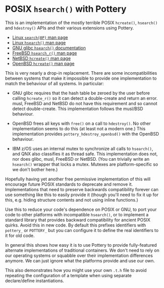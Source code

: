 # POSIX `hsearch()` with Pottery

This is an implementation of the mostly terrible POSIX `hcreate()`, `hsearch()` and `hdestroy()` APIs and their various extensions using Pottery.

- [Linux `search(0P)` man page](https://man7.org/linux/man-pages/man0/search.h.0p.html)
- [Linux `hsearch()` man page](https://linux.die.net/man/3/hsearch)
- [GNU glibc `hsearch()` documentation](https://www.gnu.org/software/libc/manual/html_node/Hash-Search-Function.html)
- [FreeBSD `hsearch_r()` man page](https://www.unix.com/man-page/freebsd/3/hsearch_r/)
- [NetBSD `hcreate()` man page](https://man.netbsd.org/hcreate.3)
- [OpenBSD `hcreate()` man page](https://man.openbsd.org/hcreate.3)

This is very nearly a drop-in replacement. There are some incompatibilities between systems that make it impossible to provide one implementation to match the behaviour of all systems. In particular:

- GNU glibc requires that the hash table be zeroed by the user before calling `hcreate_r()` so it can detect a double-create and return an error. musl, FreeBSD and NetBSD do not have this requirement and so cannot detect double-create. This implementation follows the musl/BSD behaviour.

- OpenBSD frees all keys with `free()` on a call to `hdestroy()`. No other implementation seems to do this (at least not a modern one.) This implementation provides `pottery_hdestroy_openbsd()` with the OpenBSD behaviour.

- IBM z/OS uses an internal mutex to synchronize all calls to `hsearch()`, and QNX also classifies it as thread safe. This implementation does not, nor does glibc, musl, FreeBSD or NetBSD. (You can trivially write an `hsearch()` wrapper that locks a mutex. Mutexes are platform-specific so we don't bother here.)

Hopefully having yet another free permissive implementation of this will encourage future POSIX standards to deprecate and remove it. Implementations that need to preserve backwards compatibility forever can use something like this to easily provide it (though you'll need to fix it up for this, e.g. hiding structure contents and not using inline functions.)

Use this to reduce your code's dependence on POSIX or GNU, to port your code to other platforms with incompatible `hsearch()`, or to implement a standard library that provides backward compatibility for ancient POSIX quirks. Avoid this in new code. By default this prefixes identifiers with `pottery_` or `POTTERY_` but you can configure it to define the real identifiers to it for old code.

In general this shows how easy it is to use Pottery to provide fully-featured alternate implementations of traditional containers. We don't need to rely on our operating systems or squabble over their implementation differences anymore. We can just ignore what the platforms provide and use our own.

This also demonstrates how you might use your own `.t.h` file to avoid repeating the configuration of a template when using separate declare/define instantiations.
